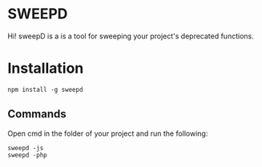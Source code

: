 # SWEEPD

Hi! sweepD is a is a tool for sweeping your project's deprecated functions.


# Installation

    npm install -g sweepd

## Commands

Open cmd in the folder of your project and run the following:

    sweepd -js
    sweepd -php
    



